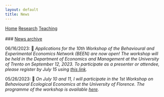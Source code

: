 ```yaml
---
layout: default
title: News
---
```


<div class="topnav">
  <a href="./">Home</a>
  <a href="./research">Research</a>
  <a href="./teaching">Teaching</a>
</div>

<!-- [Back to home](./) -->

<br>
### <u>News archive</u>

06/16/2023: 📣 *Applications for the 10th Workshop of the Behavioural and Experimental Economics Network (BEEN) are now open! The workshop will be held in the Department of Economics and Management at the University of Trento on September 12, 2023. To participate as a presenter or attendee, please register by July 15 using [this link](https://webapps.unitn.it/form/en/Web/Application/convegni/BEEN23).* 

05/26/2023: 🎉 *On July 10 and 11, I will participate in the 1st Workshop on Behavioural Ecological Economics at the University of Florence. The programme of the workshop is available [here](https://drive.google.com/file/d/1sO0WV_cWonlIvTuY44mWQXPW7uVCsByS/view).* 
